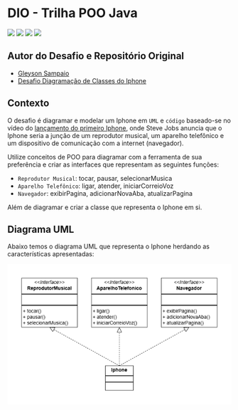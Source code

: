 # DIO - Trilha POO Java
<div style="display:inline-block">
        <picture>
                <source media="(prefers-color-scheme: light)" srcset="https://img.shields.io/badge/Java-black?style=for-the-badge&logo=OpenJDK&logoColor=white">
                <img src="https://img.shields.io/badge/Java-white?style=for-the-badge&logo=OpenJDK&logoColor=black" />
        </picture>
        <picture>
                <source media="(prefers-color-scheme: light)" srcset="https://img.shields.io/badge/Maven-black?style=for-the-badge&logo=ApacheMaven&logoColor=white">
                <img src="https://img.shields.io/badge/Maven-white?style=for-the-badge&logo=ApacheMaven&logoColor=black" />
        </picture>
        <picture>
                <source media="(prefers-color-scheme: light)" srcset="https://img.shields.io/badge/Spring_Boot-black?style=for-the-badge&logo=SpringBoot&logoColor=white">
                <img src="https://img.shields.io/badge/Spring_Boot-white?style=for-the-badge&logo=SpringBoot&logoColor=black" />
        </picture>
        <picture>
                <source media="(prefers-color-scheme: light)" srcset="https://img.shields.io/badge/UML-black?style=for-the-badge&logo=UML&logoColor=white">
                <img src="https://img.shields.io/badge/UML-white?style=for-the-badge&logo=UML&logoColor=black" />
        </picture>
</div>

## Autor do Desafio e Repositório Original
- [Gleyson Sampaio](https://github.com/glysns)
- [Desafio Diagramação de Classes do Iphone](https://github.com/digitalinnovationone/trilha-java-basico/tree/main/desafios/poo)

## Contexto
O desafio é diagramar e modelar um Iphone em `UML` e `código` baseado-se no vídeo do [lançamento do primeiro Iphone](https://www.youtube.com/watch?v=9ou608QQRq8), onde Steve Jobs anuncia que o Iphone seria a junção de um reprodutor musical, um aparelho telefônico e um dispositivo de comunicação com a internet (navegador).

Utilize conceitos de POO para diagramar com a ferramenta de sua preferência e criar as interfaces que representam as seguintes funções:

- `Reprodutor Musical`: tocar, pausar, selecionarMusica
- `Aparelho Telefônico`: ligar, atender, iniciarCorreioVoz
- `Navegador`: exibirPagina, adicionarNovaAba, atualizarPagina

Além de diagramar e criar a classe que representa o Iphone em si.

## Diagrama UML
Abaixo temos o diagrama UML que representa o Iphone herdando as características apresentadas:

<p align="center">
        <img src="assets/images/diagram.png" />
</p>